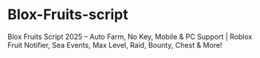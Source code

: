 # Blox-Fruits-script
Blox Fruits Script 2025 – Auto Farm, No Key, Mobile &amp; PC Support | Roblox Fruit Notifier, Sea Events, Max Level, Raid, Bounty, Chest &amp; More!
